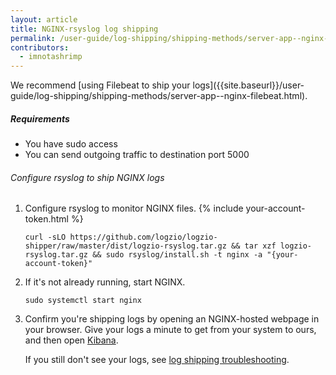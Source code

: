 ```yaml
---
layout: article
title: NGINX-rsyslog log shipping
permalink: /user-guide/log-shipping/shipping-methods/server-app--nginx-rsyslog.html
contributors:
  - imnotashrimp
---
```


<div class="info-box tip">
  We recommend [using Filebeat to ship your logs]({{site.baseurl}}/user-guide/log-shipping/shipping-methods/server-app--nginx-filebeat.html).
</div>

##### Requirements

* You have sudo access
* You can send outgoing traffic to destination port 5000

###### Configure rsyslog to ship NGINX logs

1. Configure rsyslog to monitor NGINX files. {% include your-account-token.html %}

    ```shell
    curl -sLO https://github.com/logzio/logzio-shipper/raw/master/dist/logzio-rsyslog.tar.gz && tar xzf logzio-rsyslog.tar.gz && sudo rsyslog/install.sh -t nginx -a "{your-account-token}"
    ```

2. If it's not already running, start NGINX.

    ```shell
    sudo systemctl start nginx
    ```

3. Confirm you're shipping logs by opening an NGINX-hosted webpage in your browser. Give your logs a minute to get from your system to ours, and then open [Kibana](https://app.logz.io/#/dashboard/kibana).

    If you still don't see your logs, see [log shipping troubleshooting]({{site.baseurl}}/user-guide/log-shipping/log-shipping-troubleshooting.html).